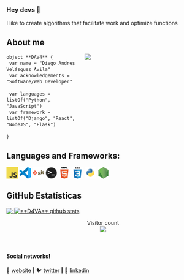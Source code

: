 
### Hey devs 👋

I like to create algorithms that facilitate work and optimize functions

##  About me

<img align="right" width="300" src="https://i2.wp.com/allhtaccess.info/wp-content/uploads/2018/03/programming.gif?fit=1281%2C716&ssl=1" />

```
object **DAV4** {
 var name = "Diego Andres Velásquez Avila"
 var acknowledgements = "Software/Web Developer"
 
 var languages = listOf("Python", "JavaScript") 
 var framework = listOf("Django", "React", "NodeJS", "Flask")

}
```

## **Languages and Frameworks:**  

<code><img height="30" src="https://raw.githubusercontent.com/github/explore/80688e429a7d4ef2fca1e82350fe8e3517d3494d/topics/javascript/javascript.png"></code>
<code><img height="30" src="https://raw.githubusercontent.com/github/explore/80688e429a7d4ef2fca1e82350fe8e3517d3494d/topics/visual-studio-code/visual-studio-code.png"></code>
<code><img height="30" src="https://raw.githubusercontent.com/github/explore/80688e429a7d4ef2fca1e82350fe8e3517d3494d/topics/git/git.png"></code>
<code><img height="30" src="https://raw.githubusercontent.com/github/explore/80688e429a7d4ef2fca1e82350fe8e3517d3494d/topics/terminal/terminal.png"></code>
<code><img height="30" src="https://raw.githubusercontent.com/github/explore/80688e429a7d4ef2fca1e82350fe8e3517d3494d/topics/html/html.png"></code>
<code><img height="30" src="https://raw.githubusercontent.com/github/explore/80688e429a7d4ef2fca1e82350fe8e3517d3494d/topics/css/css.png"></code>
<code><img height="30" src="https://raw.githubusercontent.com/github/explore/80688e429a7d4ef2fca1e82350fe8e3517d3494d/topics/python/python.png"></code>
<code><img height="30" src="https://raw.githubusercontent.com/github/explore/80688e429a7d4ef2fca1e82350fe8e3517d3494d/topics/nodejs/nodejs.png"></code>


## **GitHub Estatísticas**

<a href="https://github.com/D4VA">
  <img align="center" src="https://github-readme-stats.vercel.app/api/top-langs/?username=D4VA&theme=dracula&hide_langs_below=1" />
</a>

<a href="https://github.com/D4VA">
 <img align="center" src="https://github-readme-stats.vercel.app/api?username=D4VA&show_icons=true&theme=dracula&line_height=27" alt="**D4VA** github stats"/>
</a>
<p align="center">
  Visitor count<br>
  <img src="https://profile-counter.glitch.me/D4VA/count.svg" />
</p>

[website]: https://github.com/D4VA
[twitter]: https://twitter.com/1da_avila
[linkedin]: https://www.linkedin.com/in/diego-andres-velasquez-avila/
<br>

#### Social networks!

🏡 [website][website] **|** 
🐦 [twitter][twitter] **|** 
👔 [linkedin][linkedin]
